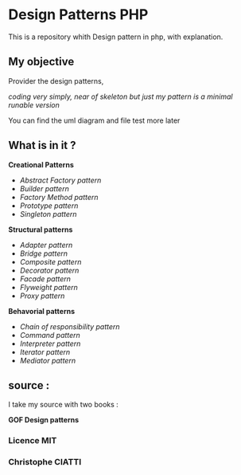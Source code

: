 # Design Patterns PHP

This is a repository whith Design pattern in php,
with explanation.

## My objective 
Provider the design patterns, 

_coding very simply, near of skeleton but just my pattern is a minimal runable version_

You can find the uml diagram and file test more later

## What is in it ?

**Creational Patterns**
- *Abstract Factory pattern*
- *Builder pattern*
- *Factory Method pattern*
- *Prototype pattern*
- *Singleton pattern*

**Structural patterns**
- *Adapter pattern*
- *Bridge pattern*
- *Composite pattern*
- *Decorator pattern*
- *Facade pattern*
- *Flyweight pattern*
- *Proxy pattern*

**Behavorial patterns**
- *Chain of responsibility pattern*
- *Command pattern*
- *Interpreter pattern*
- *Iterator pattern*
- *Mediator pattern*


## source :
I take my source with two books :

__GOF Design patterns__ 


### Licence MIT
### Christophe CIATTI


